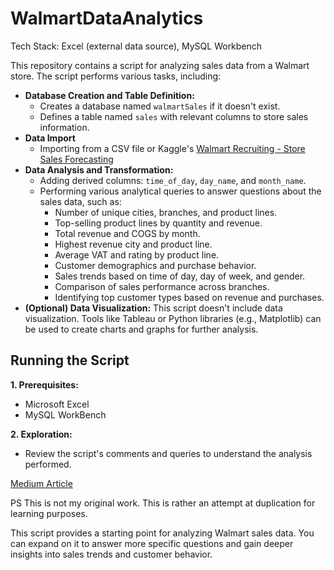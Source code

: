 # WalmartDataAnalytics
Tech Stack: Excel (external data source), MySQL Workbench

This repository contains a script for analyzing sales data from a Walmart store. The script performs various tasks, including:

* **Database Creation and Table Definition:**
    * Creates a database named `walmartSales` if it doesn't exist.
    * Defines a table named `sales` with relevant columns to store sales information.
* **Data Import**
    * Importing from a CSV file or Kaggle's [Walmart Recruiting - Store Sales Forecasting](https://www.kaggle.com/c/walmart-recruiting-store-sales-forecasting)
* **Data Analysis and Transformation:**
    * Adding derived columns: `time_of_day`, `day_name`, and `month_name`.
    * Performing various analytical queries to answer questions about the sales data, such as:
        * Number of unique cities, branches, and product lines.
        * Top-selling product lines by quantity and revenue.
        * Total revenue and COGS by month.
        * Highest revenue city and product line.
        * Average VAT and rating by product line.
        * Customer demographics and purchase behavior.
        * Sales trends based on time of day, day of week, and gender.
        * Comparison of sales performance across branches.
        * Identifying top customer types based on revenue and purchases.
* **(Optional) Data Visualization:** This script doesn't include data visualization. Tools like Tableau or Python libraries (e.g., Matplotlib) can be used to create charts and graphs for further analysis.

## Running the Script

**1. Prerequisites:**

- Microsoft Excel
- MySQL WorkBench

**2. Exploration:**

- Review the script's comments and queries to understand the analysis performed.

[Medium Article](https://medium.com/@plalindia01/walmart-sales-analysis-a-case-study-3c204dd99fd1)

PS This is not my original work. This is rather an attempt at duplication for learning purposes.

This script provides a starting point for analyzing Walmart sales data. You can expand on it to answer more specific questions and gain deeper insights into sales trends and customer behavior.






